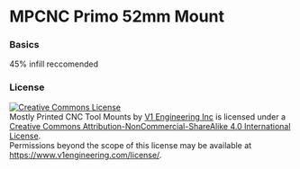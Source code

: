 # MPCNC Primo 52mm Mount

### Basics

45% infill reccomended


### License
<a rel="license" href="http://creativecommons.org/licenses/by-nc-sa/4.0/"><img alt="Creative Commons License" style="border-width:0" src="https://i.creativecommons.org/l/by-nc-sa/4.0/88x31.png" /></a><br /><span xmlns:dct="http://purl.org/dc/terms/" href="http://purl.org/dc/dcmitype/InteractiveResource" property="dct:title" rel="dct:type">Mostly Printed CNC Tool Mounts</span> by <a xmlns:cc="http://creativecommons.org/ns#" href="https://www.v1engineering.com/" property="cc:attributionName" rel="cc:attributionURL">V1 Engineering Inc</a> is licensed under a <a rel="license" href="http://creativecommons.org/licenses/by-nc-sa/4.0/">Creative Commons Attribution-NonCommercial-ShareAlike 4.0 International License</a>.<br />Permissions beyond the scope of this license may be available at <a xmlns:cc="http://creativecommons.org/ns#" href="https://www.v1engineering.com/license/" rel="cc:morePermissions">https://www.v1engineering.com/license/</a>.
